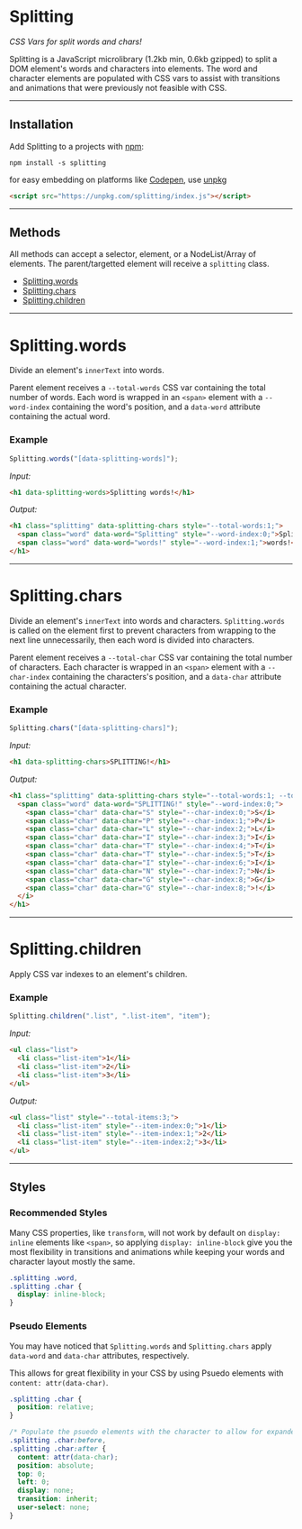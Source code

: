 # Splitting

_CSS Vars for split words and chars!_

Splitting is a JavaScript microlibrary (1.2kb min, 0.6kb gzipped) to split a DOM element's words and characters into elements. The word and character elements are populated with CSS vars to assist with transitions and animations that were previously not feasible with CSS.

---

## Installation

Add Splitting to a projects with [npm](https://npmjs.org):

```
npm install -s splitting
```

for easy embedding on platforms like [Codepen](https://codepen.io), use [unpkg](https://unpkg.com)

```html
<script src="https://unpkg.com/splitting/index.js"></script>
```

---

## Methods

All methods can accept a selector, element, or a NodeList/Array of elements. The parent/targetted element will receive a `splitting` class.

* [Splitting.words](#splittingwords)
* [Splitting.chars](#splittingchars)
* [Splitting.children](#splittingchildren)

---

# Splitting.words

Divide an element's `innerText` into words.

Parent element receives a `--total-words` CSS var containing the total number of words. Each word is wrapped in an `<span>` element with a `--word-index` containing the word's position, and a `data-word` attribute containing the actual word.

### Example

```js
Splitting.words("[data-splitting-words]");
```

_Input:_

```html
<h1 data-splitting-words>Splitting words!</h1>
```

_Output:_

```html
<h1 class="splitting" data-splitting-chars style="--total-words:1;">
  <span class="word" data-word="Splitting" style="--word-index:0;">Splitting</i>
  <span class="word" data-word="words!" style="--word-index:1;">words!</i>
</h1>
```

---

# Splitting.chars

Divide an element's `innerText` into words and characters. `Splitting.words` is called on the element first to prevent characters from wrapping to the next line unnecessarily, then each word is divided into characters.

Parent element receives a `--total-char` CSS var containing the total number of characters. Each character is wrapped in an `<span>` element with a `--char-index` containing the characters's position, and a `data-char` attribute containing the actual character.

### Example

```js
Splitting.chars("[data-splitting-chars]");
```

_Input:_

```html
<h1 data-splitting-chars>SPLITTING!</h1>
```

_Output:_

```html
<h1 class="splitting" data-splitting-chars style="--total-words:1; --total-chars:9;">
  <span class="word" data-word="SPLITTING!" style="--word-index:0;">
    <span class="char" data-char="S" style="--char-index:0;">S</i>
    <span class="char" data-char="P" style="--char-index:1;">P</i>
    <span class="char" data-char="L" style="--char-index:2;">L</i>
    <span class="char" data-char="I" style="--char-index:3;">I</i>
    <span class="char" data-char="T" style="--char-index:4;">T</i>
    <span class="char" data-char="T" style="--char-index:5;">T</i>
    <span class="char" data-char="I" style="--char-index:6;">I</i>
    <span class="char" data-char="N" style="--char-index:7;">N</i>
    <span class="char" data-char="G" style="--char-index:8;">G</i>
    <span class="char" data-char="G" style="--char-index:8;">!</i>
  </i>
</h1>
```

---

# Splitting.children

Apply CSS var indexes to an element's children.

### Example

```js
Splitting.children(".list", ".list-item", "item");
```

_Input:_

```html
<ul class="list">
  <li class="list-item">1</li>
  <li class="list-item">2</li>
  <li class="list-item">3</li>
</ul>
```

_Output:_

```html
<ul class="list" style="--total-items:3;">
  <li class="list-item" style="--item-index:0;">1</li>
  <li class="list-item" style="--item-index:1;">2</li>
  <li class="list-item" style="--item-index:2;">3</li>
</ul>
```

---

## Styles

### Recommended Styles

Many CSS properties, like `transform`, will not work by default on `display: inline` elements like `<span>`, so applying `display: inline-block` give you the most flexibility in transitions and animations while keeping your words and character layout mostly the same.

```css
.splitting .word,
.splitting .char {
  display: inline-block;
}
```

### Pseudo Elements

You may have noticed that `Splitting.words` and `Splitting.chars` apply `data-word` and `data-char` attributes, respectively.

This allows for great flexibility in your CSS by using Psuedo elements with `content: attr(data-char)`.

```css
.splitting .char {
  position: relative;
}

/* Populate the psuedo elements with the character to allow for expanded effects */
.splitting .char:before,
.splitting .char:after {
  content: attr(data-char);
  position: absolute;
  top: 0;
  left: 0;
  display: none;
  transition: inherit;
  user-select: none;
}
```
